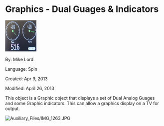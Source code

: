 # Graphics - Dual Guages & Indicators

![ThumNail.jpg](ThumNail.jpg)

By: Mike Lord

Language: Spin

Created: Apr 9, 2013

Modified: April 26, 2013

This object is a Graphic object that displays a set of Dual Analog Guages and some Graphic indicators. This can allow a graphics display on a TV for output.

![Auxiliary_Files/IMG_1263.JPG](Auxiliary_Files/IMG_1263.JPG)
